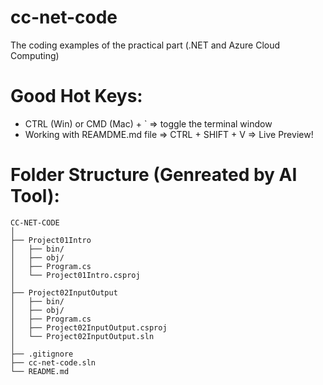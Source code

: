 # cc-net-code
The coding examples of the practical part (.NET and Azure Cloud Computing)

# Good Hot Keys:
- CTRL (Win) or CMD (Mac) + ` => toggle the terminal window
- Working with REAMDME.md file => CTRL + SHIFT + V => Live Preview!
# Folder Structure (Genreated by AI Tool):
```
CC-NET-CODE
│
├── Project01Intro
│   ├── bin/
│   ├── obj/
│   ├── Program.cs
│   └── Project01Intro.csproj
│
├── Project02InputOutput
│   ├── bin/
│   ├── obj/
│   ├── Program.cs
│   ├── Project02InputOutput.csproj
│   └── Project02InputOutput.sln
│
├── .gitignore
├── cc-net-code.sln
└── README.md
```
